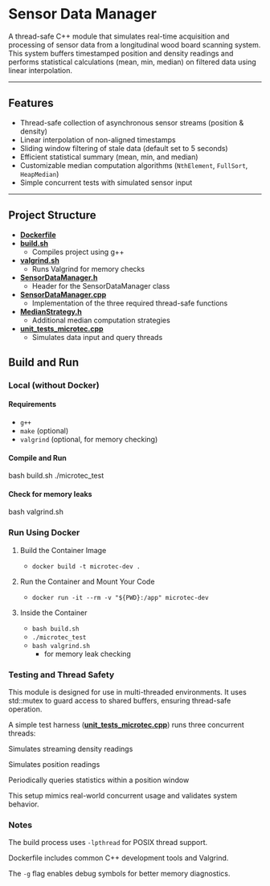 # Sensor Data Manager

A thread-safe C++ module that simulates real-time acquisition and processing of sensor data from a longitudinal wood board scanning system. This system buffers timestamped position and density readings and performs statistical calculations (mean, min, median) on filtered data using linear interpolation.

---

## Features

- Thread-safe collection of asynchronous sensor streams (position & density)
- Linear interpolation of non-aligned timestamps
- Sliding window filtering of stale data (default set to 5 seconds)
- Efficient statistical summary (mean, min, and median)
- Customizable median computation algorithms (`NthElement`, `FullSort`, `HeapMedian`)
- Simple concurrent tests with simulated sensor input

---

## Project Structure

- **[Dockerfile](./Dockerfile)**
- **[build.sh](./build.sh)**
    - Compiles project using g++
- **[valgrind.sh](./valgrind.sh)**
    - Runs Valgrind for memory checks
- **[SensorDataManager.h](./SensorDataManager.h)**
    - Header for the SensorDataManager class
- **[SensorDataManager.cpp](./SensorDataManager.cpp)** 
    - Implementation of the three required thread-safe functions
- **[MedianStrategy.h](./MedianStrategy.h)**
    - Additional median computation strategies
- **[unit_tests_microtec.cpp](./unit_tests_microtec.cpp)**
    - Simulates data input and query threads

## Build and Run

### Local (without Docker)

#### Requirements
- `g++`
- `make` (optional)
- `valgrind` (optional, for memory checking)

#### Compile and Run
bash build.sh
./microtec_test

#### Check for memory leaks
bash valgrind.sh

### Run Using Docker

1. Build the Container Image
    - `docker build -t microtec-dev .`

2. Run the Container and Mount Your Code
    - `docker run -it --rm -v "${PWD}:/app" microtec-dev`

3. Inside the Container
    - `bash build.sh`
    - `./microtec_test`
    - `bash valgrind.sh`
        - for memory leak checking

### Testing and Thread Safety
This module is designed for use in multi-threaded environments. It uses std::mutex to guard access to shared buffers, ensuring thread-safe operation.

A simple test harness (**[unit_tests_microtec.cpp](./unit_tests_microtec.cpp)**) runs three concurrent threads:

Simulates streaming density readings

Simulates position readings

Periodically queries statistics within a position window

This setup mimics real-world concurrent usage and validates system behavior.

### Notes
The build process uses `-lpthread` for POSIX thread support.

Dockerfile includes common C++ development tools and Valgrind.

The `-g` flag enables debug symbols for better memory diagnostics.